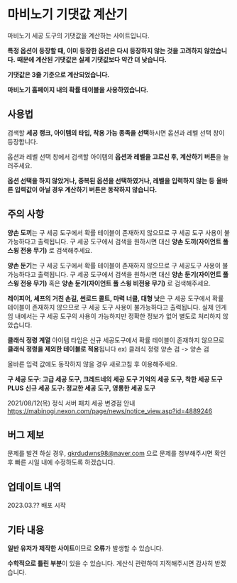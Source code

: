 # 마비노기 기댓값 계산기

마비노기 세공 도구의 기댓값을 계산하는 사이트입니다.

**특정 옵션이 등장할 때, 이미 등장한 옵션은 다시 등장하지 않는 것을 고려하지 않았습니다.**
**때문에 계산된 기댓값은 실제 기댓값보다 약간 더 낮습니다.**

**기댓값은 3줄 기준으로 계산되었습니다.**

**마비노기 홈페이지 내의 확률 테이블을 사용하였습니다.**

## 사용법

검색할 **세공 랭크, 아이템의 타입, 착용 가능 종족을 선택**하시면 옵션과 레벨 선택 창이 등장합니다.

옵션과 레벨 선택 창에서 검색할 아이템의 **옵션과 레벨을 고르신 후, 계산하기 버튼**을 눌러주세요.

**옵션 선택을 하지 않았거나, 중복된 옵션을 선택하였거나, 레벨을 입력하지 않는 등** **올바른 입력값이 아닐 경우 계산하기 버튼은 동작하지 않습니다.**

## 주의 사항

**양손 도끼**는 구 세공 도구에서 확률 테이블이 존재하지 않으므로 구 세공 도구 사용이 불가능하다고 출력됩니다. 구 세공 도구에서 검색을 원하시면 대신 **양손 도끼(자이언트 풀 스윙 전용 무기)** 로 검색해주세요.
 
**양손 둔기**는 구 세공 도구에서 확률 테이블이 존재하지 않으므로 구 세공도구 사용이 불가능하다고 출력됩니다. 구 세공 도구에서 검색을 원하시면 대신 **양손 둔기(자이언트 풀 스윙 전용 무기)** 혹은 **양손 둔기(자이언트 풀 스윙 비전용 무기)** 로 검색해주세요. 

**레이피어, 셰프의 거친 손길, 썬로드 콜트, 마력 너클, 대형 낫**은 구 세공 도구에서 확률 테이블이 존재하지 않으므로 구 세공 도구 사용이 불가능하다고 출력됩니다. 실제 인게임 내에서는 구 세공 도구의 사용이 가능하지만 정확한 정보가 없어 별도로 처리하지 않았습니다.

**클래식 정령 계열** 아이템 타입은 신규 세공도구에서 확률 테이블이 존재하지 않으므로 **클래식 정령을 제외한 테이블로 적용**됩니다
 ex) 클래식 정령 양손 검 -> 양손 검

올바른 입력 값에도 동작하지 않을 경우 새로고침 후 이용해주세요.

**구 세공 도구: 고급 세공 도구, 크레드네의 세공 도구 기억의 세공 도구, 착한 세공 도구 PLUS**
**신규 세공 도구: 정교한 세공 도구, 영롱한 세공 도구**


2021/08/12(목) 정식 서버 패치 세공 변경점 안내
https://mabinogi.nexon.com/page/news/notice_view.asp?id=4889246

## 버그 제보

문제를 발견 하실 경우, qkrdudwns98@naver.com 으로 문제를 첨부해주시면 확인 후 빠른 시일 내에 수정하도록 하겠습니다.

## 업데이트 내역

2023.03.?? 배포 시작

## 기타 내용

**일반 유저가 제작한 사이트**이므로 **오류**가 발생할 수 있습니다.

**수학적으로 틀린 부분**이 있을 수 있습니다.
계산식 관련하여 지적해주시면 감사히 받겠습니다.
